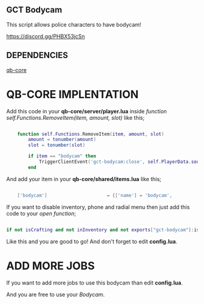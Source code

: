 ## GCT Bodycam

This script allows police characters to have bodycam!

https://discord.gg/PHBX53jcSn

## DEPENDENCIES

[qb-core](https://github.com/qbcore-framework/qb-core)

# QB-CORE IMPLENTATION

Add this code in your **qb-core/server/player.lua** inside *function self.Functions.RemoveItem(item, amount, slot)* like this;

```lua

    function self.Functions.RemoveItem(item, amount, slot)
        amount = tonumber(amount)
        slot = tonumber(slot)

        if item == "bodycam" then
            TriggerClientEvent('gct-bodycam:close', self.PlayerData.source)
        end

```

And add your item in your **qb-core/shared/items.lua** like this;

```lua

	['bodycam'] 			 		 = {['name'] = 'bodycam', 			  		['label'] = 'Bodycam', 					['weight'] = 100, 		['type'] = 'item', 		['image'] = 'bodycam.png', 		['unique'] = false, 		['useable'] = true, 	['shouldClose'] = true,	   ['combinable'] = nil,   ['description'] = 'Bodycam for police or sheriff.'},


```

If you want to disable inventory, phone and radial menu then just add this code to your *open function*;

```lua

if not isCrafting and not inInventory and not exports["gct-bodycam"]:isCamOpen() then -- this is for qb-inventory

```

Like this and you are good to go! And don't forget to edit **config.lua**.

# ADD MORE JOBS

If you want to add more jobs to use this bodycam than edit **config.lua**.

And you are free to use your *Bodycam*.